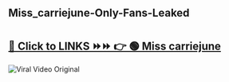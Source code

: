 
 ## Miss_carriejune-Only-Fans-Leaked

# <h2><a href="https://clipsfans.com/Miss_carriejune&ref=git">🔗 Click to LINKS ⏩⏩ 👉 🟢 Miss carriejune </a></h2>

<a href="https://clipsfans.com/Miss_carriejune&ref=git" rel="nofollow" data-target="animated-image.originalLink"><img src="https://i.ibb.co.com/xMMVF88/686577567.gif" alt="Viral Video Original" style="max-width: 100%; display: inline-block;" data-target="animated-image.originalImage"></a>
